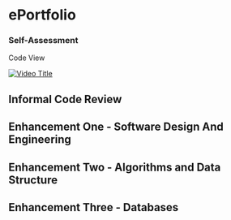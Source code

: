 # ePortfolio



### Self-Assessment

Code View


[![Video Title](https://img.youtube.com/vi/pZlWwK_YXGA/0.jpg)](https://www.youtube.com/watch?v=pZlWwK_YXGA)

## Informal Code Review



## Enhancement One - Software Design And Engineering



## Enhancement Two - Algorithms and Data Structure



## Enhancement Three - Databases
